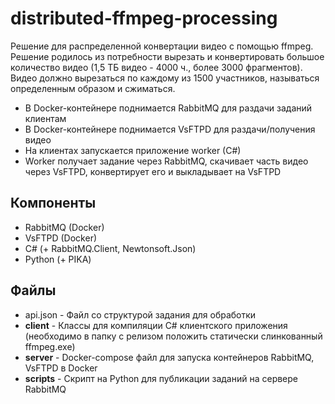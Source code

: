 # distributed-ffmpeg-processing
Решение для распределенной конвертации видео с помощью ffmpeg.
Решение родилось из потребности вырезать и конвертировать большое количество видео (1,5 ТБ видео - 4000 ч., более 3000 фрагментов).
Видео должно вырезаться по каждому из 1500 участников, называться определенным образом и сжиматься.

* В Docker-контейнере поднимается RabbitMQ для раздачи заданий клиентам
* В Docker-контейнере поднимается VsFTPD для раздачи/получения видео
* На клиентах запускается приложение worker (C#) 
* Worker получает задание через RabbitMQ, скачивает часть видео через VsFTPD, конвертирует его и выкладывает на VsFTPD


## Компоненты
* RabbitMQ (Docker)
* VsFTPD (Docker)
* C# (+ RabbitMQ.Client, Newtonsoft.Json)
* Python (+ PIKA)

## Файлы
* api.json - Файл со структурой задания для обработки
* **client** - Классы для компиляции C# клиентского приложения (необходимо в папку с релизом положить статически слинкованный ffmpeg.exe)
* **server** - Docker-compose файл для запуска контейнеров RabbitMQ, VsFTPD в Docker
* **scripts** - Скрипт на Python для публикации заданий на сервере RabbitMQ
